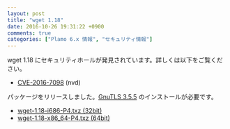 ```yaml
---
layout: post
title: "wget 1.18"
date: 2016-10-26 19:31:22 +0900
comments: true
categories: ["Plamo 6.x 情報", "セキュリティ情報"]
---
```

wget 1.18 にセキュリティホールが発見されています。詳しくは以下をご覧ください。

* [CVE-2016-7098](https://web.nvd.nist.gov/view/vuln/detail?vulnId=CVE-2016-7098) (nvd)

パッケージをリリースしました。[GnuTLS 3.5.5](/blog/2016/10/26/gnutls-3-dot-5-5/) のインストールが必要です。

* [wget-1.18-i686-P4.txz (32bit)](ftp://plamo.linet.gr.jp/pub/Plamo-6.x/x86/plamo/01_minimum/network.txz/wget-1.18-i686-P4.txz)
* [wget-1.18-x86_64-P4.txz (64bit)](ftp://plamo.linet.gr.jp/pub/Plamo-6.x/x86_64/plamo/01_minimum/network.txz/wget-1.18-x86_64-P4.txz)